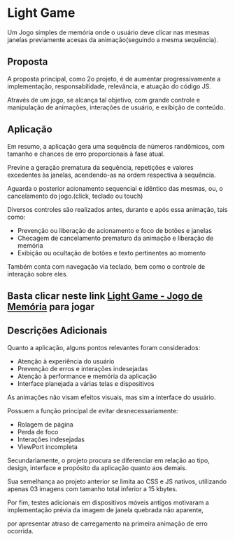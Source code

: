 # Light Game

  Um Jogo simples de memória onde o usuário deve clicar nas mesmas janelas
  previamente acesas da animação(seguindo a mesma sequência).
  
  ## Proposta
  A proposta principal, como 2o projeto, é de aumentar progressivamente a 
  implementação, responsabilidade, relevância, e atuação do código JS.
  
  Através de um jogo, se alcança tal objetivo, com grande controle e manipulação 
  de animações, interações de usuário, e exibição de conteúdo.

  ## Aplicação
  Em resumo, a aplicação gera uma sequência de números randômicos, com tamanho e chances de erro proporcionais à fase atual.

  Previne a geração prematura da sequência, repetições e valores excedentes às janelas, acendendo-as na ordem respectiva à sequência.
  
  Aguarda o posterior acionamento sequencial e idêntico das mesmas, ou, o cancelamento do jogo.(click, teclado ou touch)

  Diversos controles são realizados antes, durante e após essa animação, tais como:

  - Prevenção ou liberação de acionamento e foco de botões e janelas
  - Checagem de cancelamento prematuro da animação e liberação de memória
  - Exibição ou ocultação de botões e texto pertinentes ao momento

  Também conta com navegação via teclado, bem como o controle de interação sobre eles.

  ## Basta clicar neste link <a href="https://pauloosawa.github.io/LightGame">Light Game - Jogo de Memória</a> para jogar

  ## Descrições Adicionais
  Quanto a aplicação, alguns pontos relevantes foram considerados:

   - Atenção à experiência do usuário
   - Prevenção de erros e interações indesejadas
   - Atenção à performance e memória da aplicação
   - Interface planejada a várias telas e dispositivos

  As animações não visam efeitos visuais, mas sim a interface do usuário.

  Possuem a função principal de evitar desnecessariamente:

   - Rolagem de página
   - Perda de foco
   - Interações indesejadas
   - ViewPort incompleta

  Secundariamente, o projeto procura se diferenciar em relação ao tipo, 
  design, interface e propósito da aplicação quanto aos demais.

  Sua semelhança ao projeto anterior se limita ao CSS e JS nativos, 
  utilizando apenas 03 imagens com tamanho total inferior a 15 kbytes.

  Por fim, testes adicionais em dispositivos móveis antigos motivaram a 
  implementação prévia da imagem de janela quebrada não aparente, 

  por apresentar atraso de carregamento na primeira animação de erro ocorrida.
